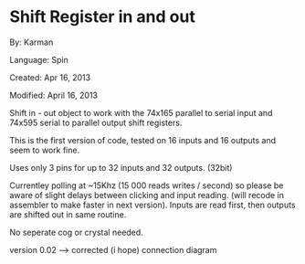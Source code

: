 # Shift Register in and out

By: Karman

Language: Spin

Created: Apr 16, 2013

Modified: April 16, 2013

Shift in - out object to work with the 74x165 parallel to serial input and 74x595 serial to parallel output shift registers.

This is the first version of code, tested on 16 inputs and 16 outputs and seem to work fine.

Uses only 3 pins for up to 32 inputs and 32 outputs. (32bit)

Currentley polling at ~15Khz (15 000 reads writes / second) so please be aware of slight delays between clicking and input reading. (will recode in assembler to make faster in next version). Inputs are read first, then outputs are shifted out in same routine.

No seperate cog or crystal needed.

version 0.02 --> corrected (i hope) connection diagram
